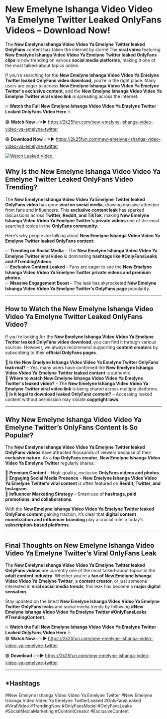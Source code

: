 # New Emelyne Ishanga Video Video Ya Emelyne Twitter Leaked OnlyFans Videos – Download Now!

The **New Emelyne Ishanga Video Video Ya Emelyne Twitter leaked OnlyFans** content has taken the internet by storm! The **viral video** featuring **New Emelyne Ishanga Video Video Ya Emelyne Twitter leaked OnlyFans clips** is now trending on various **social media platforms**, making it one of the most talked-about topics online.  

If you're searching for the **New Emelyne Ishanga Video Video Ya Emelyne Twitter leaked OnlyFans video download**, you’re in the right place. Many users are eager to access **New Emelyne Ishanga Video Video Ya Emelyne Twitter's exclusive content**, and the **New Emelyne Ishanga Video Video Ya Emelyne Twitter viral video link** is spreading across the internet.  

🔥 **Watch the Full New Emelyne Ishanga Video Video Ya Emelyne Twitter Leaked OnlyFans Video Here** 🔥  

🟢 **Watch Now** ✅=► https://2k25fun.com/new-emelyne-ishanga-video-video-ya-emelyne-twitter

🟢 **Download Now** ✅=► https://2k25fun.com/new-emelyne-ishanga-video-video-ya-emelyne-twitter

[![Watch Leaked Video.](https://miro.medium.com/v2/resize:fit:828/format:webp/1*cilzJN44JGOrTw9NJCrNHA.gif "Watch Leaked Video")](https://2k25fun.com/new-emelyne-ishanga-video-video-ya-emelyne-twitter)

## **Why Is the New Emelyne Ishanga Video Video Ya Emelyne Twitter Leaked OnlyFans Video Trending?**  

The **New Emelyne Ishanga Video Video Ya Emelyne Twitter leaked OnlyFans video** has gone **viral on social media**, drawing massive attention from fans and influencers. This **exclusive content leak** has sparked discussions across **Twitter, Reddit, and TikTok**, making **New Emelyne Ishanga Video Video Ya Emelyne Twitter's private videos** one of the most searched topics in the **OnlyFans community**.  

Here’s why people are talking about **New Emelyne Ishanga Video Video Ya Emelyne Twitter leaked OnlyFans content**:  

✅ **Trending on Social Media** – The **New Emelyne Ishanga Video Video Ya Emelyne Twitter viral video** is dominating **hashtags like #OnlyFansLeaks and #TrendingVideos**.  
✅ **Exclusive Content Leaked** – Fans are eager to see the **New Emelyne Ishanga Video Video Ya Emelyne Twitter private videos and premium photos**.  
✅ **Massive Engagement Boost** – The leak has skyrocketed **New Emelyne Ishanga Video Video Ya Emelyne Twitter’s OnlyFans page** popularity.  

---

## **How to Watch the New Emelyne Ishanga Video Video Ya Emelyne Twitter Leaked OnlyFans Video?**  

If you're looking for the **New Emelyne Ishanga Video Video Ya Emelyne Twitter leaked OnlyFans video download**, you can find it through various sources. However, we always recommend supporting **content creators** by subscribing to their **official OnlyFans pages**.  

🔹 **Is the New Emelyne Ishanga Video Video Ya Emelyne Twitter OnlyFans leak real?** – Yes, many users have confirmed the **New Emelyne Ishanga Video Video Ya Emelyne Twitter leaked content** is authentic.  
🔹 **Where to watch New Emelyne Ishanga Video Video Ya Emelyne Twitter's leaked video?** – The **New Emelyne Ishanga Video Video Ya Emelyne Twitter viral video link** is being shared across multiple platforms.  
🔹 **Is it legal to download leaked OnlyFans content?** – Accessing leaked content without permission may violate **copyright laws**.  

---

## **Why New Emelyne Ishanga Video Video Ya Emelyne Twitter’s OnlyFans Content Is So Popular?**  

The **New Emelyne Ishanga Video Video Ya Emelyne Twitter leaked OnlyFans videos** have attracted thousands of viewers because of their **exclusive nature**. As a **top OnlyFans creator**, **New Emelyne Ishanga Video Video Ya Emelyne Twitter** regularly shares:  

📌 **Premium Content** – High-quality, exclusive **OnlyFans videos and photos**.  
📌 **Engaging Social Media Presence** – **New Emelyne Ishanga Video Video Ya Emelyne Twitter’s viral content** is often featured on **Reddit, Twitter, and Instagram**.  
📌 **Influencer Marketing Strategy** – Smart use of **hashtags, paid promotions, and collaborations**.  

With the **New Emelyne Ishanga Video Video Ya Emelyne Twitter leaked OnlyFans content** gaining traction, it’s clear that **digital content monetization and influencer branding** play a crucial role in today's **subscription-based platforms**.  

---

## **Final Thoughts on New Emelyne Ishanga Video Video Ya Emelyne Twitter’s Viral OnlyFans Leak**  

The **New Emelyne Ishanga Video Video Ya Emelyne Twitter leaked OnlyFans videos** are currently one of the most talked-about topics in the **adult content industry**. Whether you're a **fan of New Emelyne Ishanga Video Video Ya Emelyne Twitter**, a **content creator**, or just someone interested in **viral social media trends**, this leak has become a **major digital sensation**.  

Stay updated on the latest **New Emelyne Ishanga Video Video Ya Emelyne Twitter OnlyFans leaks** and social media trends by following **#New Emelyne Ishanga Video Video Ya Emelyne Twitter #OnlyFansLeaks #TrendingContent**.  

🔥 **Watch the Full New Emelyne Ishanga Video Video Ya Emelyne Twitter Leaked OnlyFans Video Here** 🔥  
🟢 **Watch Now** ✅=► https://2k25fun.com/new-emelyne-ishanga-video-video-ya-emelyne-twitter

🟢 **Download** ✅=► https://2k25fun.com/new-emelyne-ishanga-video-video-ya-emelyne-twitter

---

## *Hashtags
#New Emelyne Ishanga Video Video Ya Emelyne Twitter #New Emelyne Ishanga Video Video Ya Emelyne TwitterLeaked #OnlyFansLeaked #ViralVideo #TrendingNow #OnlyFansModel #OnlyFansLeaks #SocialMediaMarketing #ContentCreator #ExclusiveContent  